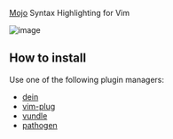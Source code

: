 [Mojo](https://github.com/modularml/mojo) Syntax Highlighting for Vim

![image](https://github.com/czheo/mojo.vim/assets/1692400/aa7f8ba2-94f5-439f-95da-6f27f33a0158)

How to install
--------------

Use one of the following plugin managers:

* [dein](https://github.com/Shougo/dein.vim)
* [vim-plug](https://github.com/junegunn/vim-plug)
* [vundle](https://github.com/VundleVim/Vundle.vim)
* [pathogen](https://github.com/tpope/vim-pathogen)
